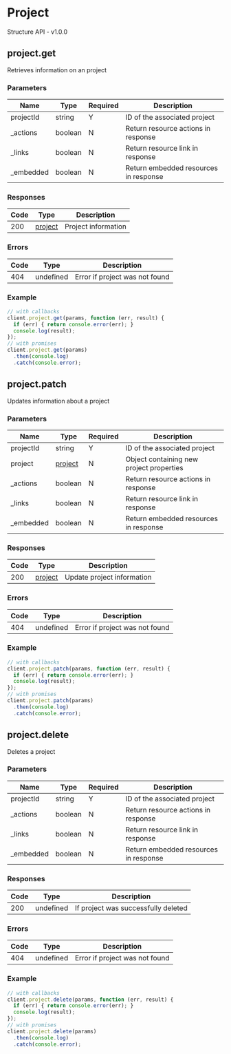 # Project
Structure API - v1.0.0

## project.get
Retrieves information on an project



### Parameters
| Name | Type | Required | Description |
| ---- | ---- | -------- | ----------- |
| projectId | string | Y | ID of the associated project |
| _actions | boolean | N | Return resource actions in response |
| _links | boolean | N | Return resource link in response |
| _embedded | boolean | N | Return embedded resources in response |

### Responses
| Code | Type | Description |
| ---- | ---- | ----------- |
| 200 | [project](_schemas.md#project) | Project information |

### Errors
| Code | Type | Description |
| ---- | ---- | ----------- |
| 404 | undefined | Error if project was not found |

### Example
```javascript
// with callbacks
client.project.get(params, function (err, result) {
  if (err) { return console.error(err); }
  console.log(result);
});
// with promises
client.project.get(params)
  .then(console.log)
  .catch(console.error);
```
## project.patch
Updates information about a project



### Parameters
| Name | Type | Required | Description |
| ---- | ---- | -------- | ----------- |
| projectId | string | Y | ID of the associated project |
| project | [project](_schemas.md#project) | N | Object containing new project properties |
| _actions | boolean | N | Return resource actions in response |
| _links | boolean | N | Return resource link in response |
| _embedded | boolean | N | Return embedded resources in response |

### Responses
| Code | Type | Description |
| ---- | ---- | ----------- |
| 200 | [project](_schemas.md#project) | Update project information |

### Errors
| Code | Type | Description |
| ---- | ---- | ----------- |
| 404 | undefined | Error if project was not found |

### Example
```javascript
// with callbacks
client.project.patch(params, function (err, result) {
  if (err) { return console.error(err); }
  console.log(result);
});
// with promises
client.project.patch(params)
  .then(console.log)
  .catch(console.error);
```
## project.delete
Deletes a project



### Parameters
| Name | Type | Required | Description |
| ---- | ---- | -------- | ----------- |
| projectId | string | Y | ID of the associated project |
| _actions | boolean | N | Return resource actions in response |
| _links | boolean | N | Return resource link in response |
| _embedded | boolean | N | Return embedded resources in response |

### Responses
| Code | Type | Description |
| ---- | ---- | ----------- |
| 200 | undefined | If project was successfully deleted |

### Errors
| Code | Type | Description |
| ---- | ---- | ----------- |
| 404 | undefined | Error if project was not found |

### Example
```javascript
// with callbacks
client.project.delete(params, function (err, result) {
  if (err) { return console.error(err); }
  console.log(result);
});
// with promises
client.project.delete(params)
  .then(console.log)
  .catch(console.error);
```
